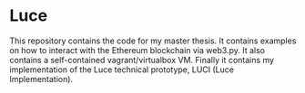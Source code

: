 # Luce

This repository contains the code for my master thesis. It contains examples on how to interact with the Ethereum blockchain via web3.py. It also contains a self-contained vagrant/virtualbox VM. Finally it contains my implementation of the Luce technical prototype, LUCI (Luce Implementation).
